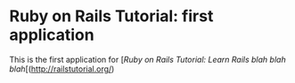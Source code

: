 # Ruby on Rails Tutorial: first application

This is the first application for
[*Ruby on Rails Tutorial: Learn Rails blah blah blah*[(http://railstutorial.org/)


